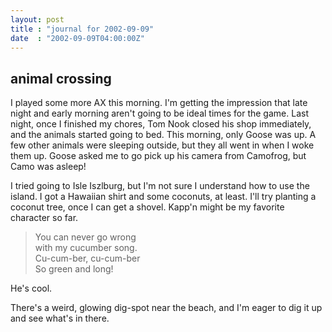 ```yaml
---
layout: post
title : "journal for 2002-09-09"
date  : "2002-09-09T04:00:00Z"
---
```


## animal crossing

I played some more AX this morning.  I'm getting the impression that late night
and early morning aren't going to be ideal times for the game.  Last night,
once I finished my chores, Tom Nook closed his shop immediately, and the
animals started going to bed.  This morning, only Goose was up.  A few other
animals were sleeping outside, but they all went in when I woke them up.  Goose
asked me to go pick up his camera from Camofrog, but Camo was asleep!

I tried going to Isle Iszlburg, but I'm not sure I understand how to use the
island.  I got a Hawaiian shirt and some coconuts, at least.  I'll try planting
a coconut tree, once I can get a shovel.  Kapp'n might be my favorite character
so far.

> You can never go wrong  
> with my cucumber song.  
> Cu-cum-ber, cu-cum-ber  
> So green and long!

He's cool.

There's a weird, glowing dig-spot near the beach, and I'm eager to dig it up
and see what's in there.

